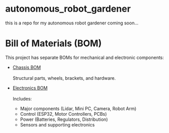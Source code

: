# autonomous_robot_gardener
this is a repo for my autonomous robot gardener
coming soon...

# Bill of Materials (BOM)

This project has separate BOMs for mechanical and electronic components:

- [Chassis BOM](docs/chassis_bom.md)<br/>  
  Structural parts, wheels, brackets, and hardware.
  
- [Electronics BOM](docs/electronics_bom.md)<br/>  
  Includes:
  - Major components (Lidar, Mini PC, Camera, Robot Arm)  
  - Control (ESP32, Motor Controllers, PCBs)  
  - Power (Batteries, Regulators, Distribution)  
  - Sensors and supporting electronics  
